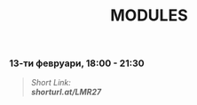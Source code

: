 <h1 align="center">MODULES</h1>
    <br>

<h3>13-ти февруари, 18:00 - 21:30</h3>

<blockquote>
    <i>
        Short Link: <br> 
        <b>
            shorturl.at/LMR27
        </b> 
    </i>
</blockquote>
